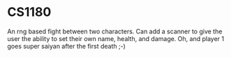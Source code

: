 # CS1180
  An rng based fight between two characters. Can add a scanner to give the user the ability to set their own name, health, and damage.
  Oh, and player 1 goes super saiyan after the first death ;-)
